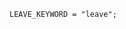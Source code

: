 <!-- This file is generated automatically by infrastructure scripts. Please don't edit by hand. -->

```{ .ebnf .slang-ebnf #LEAVE_KEYWORD }
LEAVE_KEYWORD = "leave";
```
